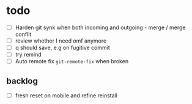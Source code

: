 # todo

- [ ] Harden git synk when both incoming and outgoing - merge / merge conflit
- [ ] review whether I need omf anymore
- [ ] q should save, e.g on fugitive commit
- [ ] try remind
- [ ] Auto remote fix `git-remote-fix` when broken

## backlog

- [ ] fresh reset on mobile and refine reinstall
